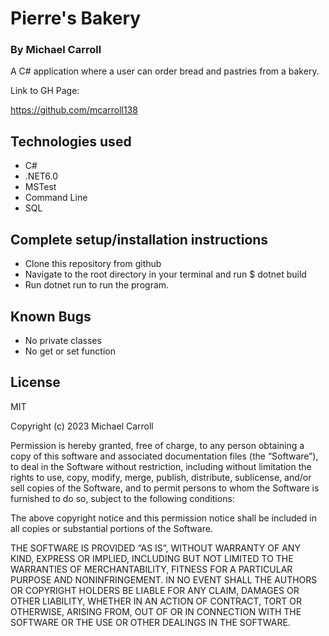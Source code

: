 # **Pierre's Bakery**

### By Michael Carroll

A C# application where a user can order bread and pastries from a bakery.


Link to GH Page:
 
https://github.com/mcarroll138

## Technologies used 
- C#
- .NET6.0
- MSTest
- Command Line
- SQL

## Complete setup/installation instructions 
- Clone this repository from github
- Navigate to the root directory in your terminal and run $ dotnet build
- Run dotnet run to run the program.

## Known Bugs
- No private classes
- No get or set function
## License
MIT

Copyright (c) 2023 Michael Carroll

Permission is hereby granted, free of charge, to any person obtaining a copy of this software and associated documentation files (the “Software”), to deal in the Software without restriction, including without limitation the rights to use, copy, modify, merge, publish, distribute, sublicense, and/or sell copies of the Software, and to permit persons to whom the Software is furnished to do so, subject to the following conditions:

The above copyright notice and this permission notice shall be included in all copies or substantial portions of the Software.

THE SOFTWARE IS PROVIDED “AS IS”, WITHOUT WARRANTY OF ANY KIND, EXPRESS OR IMPLIED, INCLUDING BUT NOT LIMITED TO THE WARRANTIES OF MERCHANTABILITY, FITNESS FOR A PARTICULAR PURPOSE AND NONINFRINGEMENT. IN NO EVENT SHALL THE AUTHORS OR COPYRIGHT HOLDERS BE LIABLE FOR ANY CLAIM, DAMAGES OR OTHER LIABILITY, WHETHER IN AN ACTION OF CONTRACT, TORT OR OTHERWISE, ARISING FROM, OUT OF OR IN CONNECTION WITH THE SOFTWARE OR THE USE OR OTHER DEALINGS IN THE SOFTWARE.